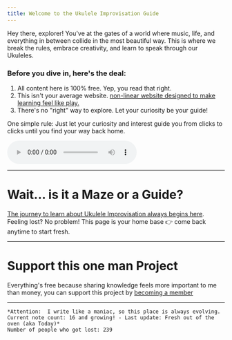 ```yaml
---
title: Welcome to the Ukulele Improvisation Guide
---
```


Hey there, explorer! You've at the gates of a world where music, life, and everything in between collide in the most beautiful way. This is where we break the rules, embrace creativity, and learn to speak through our Ukuleles.

### Before you dive in, here's the deal:

1. All content here is 100% free. Yep, you read that right.
2. This isn't your average website. [non-linear website designed to make learning feel like play.](nonlinear) 
3. There's no "right" way to explore. Let your curiosity be your guide!

One simple rule: Just let your curiosity and interest guide you from clicks to clicks until you find your way back home. 

<audio src="/audio/UkuleleTest" controls></audio>

- - -

# Wait... is it a Maze or a Guide?
[The journey to learn about Ukulele Improvisation always begins here](guide). Feeling lost? No problem! This page is your home base 👉 come back anytime to start fresh.

---
# Support this one man Project
Everything's free because sharing knowledge feels more important to me than money, you can support this project by [becoming a member](patreon)  

- - -

 ```
*Attention:  I write like a maniac, so this place is always evolving. 
Current note count: 16 and growing! - Last update: Fresh out of the oven (aka Today)*
Number of people who got lost: 239
```

